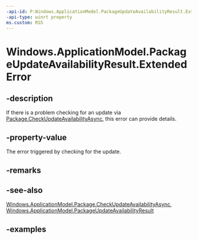 ```yaml
---
-api-id: P:Windows.ApplicationModel.PackageUpdateAvailabilityResult.ExtendedError
-api-type: winrt property
ms.custom: RS5
---
```


<!-- Property syntax.
public HResult ExtendedError { get; }
-->

# Windows.ApplicationModel.PackageUpdateAvailabilityResult.ExtendedError

## -description

If there is a problem checking for an update via [Package.CheckUpdateAvailabilityAsync](package_checkupdateavailabilityasync_726867427.md), this error can provide details.

## -property-value

The error triggered by checking for the update.

## -remarks

## -see-also
[Windows.ApplicationModel.Package.CheckUpdateAvailabilityAsync](package_checkupdateavailabilityasync_726867427.md), [Windows.ApplicationModel.PackageUpdateAvailabilityResult](packageupdateavailabilityresult.md)

## -examples
